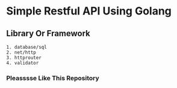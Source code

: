 # Simple Restful API Using Golang

## Library Or Framework
    1. database/sql
    2. net/http 
    3. httprouter
    4. validator

### Pleasssse Like This Repository